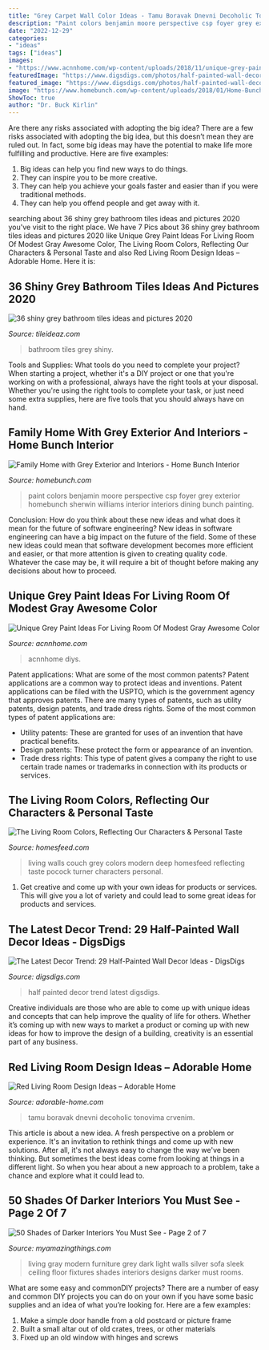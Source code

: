 ```yaml
---
title: "Grey Carpet Wall Color Ideas - Tamu Boravak Dnevni Decoholic Tonovima Crvenim"
description: "Paint colors benjamin moore perspective csp foyer grey exterior homebunch sherwin williams interior interiors dining bunch painting"
date: "2022-12-29"
categories:
- "ideas"
tags: ["ideas"]
images:
- "https://www.acnnhome.com/wp-content/uploads/2018/11/unique-grey-paint-ideas-for-living-room-of-modest-gray-awesome-color-26-738x658.jpg"
featuredImage: "https://www.digsdigs.com/photos/half-painted-wall-decor-ideas-10.jpg"
featured_image: "https://www.digsdigs.com/photos/half-painted-wall-decor-ideas-10.jpg"
image: "https://www.homebunch.com/wp-content/uploads/2018/01/Home-Bunch-Siena-Build-13.jpg"
ShowToc: true
author: "Dr. Buck Kirlin"
---
```



Are there any risks associated with adopting the big idea?
There are a few risks associated with adopting the big idea, but this doesn’t mean they are ruled out. In fact, some big ideas may have the potential to make life more fulfilling and productive. Here are five examples: 
1. Big ideas can help you find new ways to do things.
2. They can inspire you to be more creative.
3. They can help you achieve your goals faster and easier than if you were traditional methods.
4. They can help you offend people and get away with it.

	

		
searching about 36 shiny grey bathroom tiles ideas and pictures 2020 you've visit to the right place. We have 7 Pics about 36 shiny grey bathroom tiles ideas and pictures 2020 like Unique Grey Paint Ideas For Living Room Of Modest Gray Awesome Color, The Living Room Colors, Reflecting Our Characters &amp; Personal Taste and also Red Living Room Design Ideas – Adorable Home. Here it is:
		
    
## 36 Shiny Grey Bathroom Tiles Ideas And Pictures 2020

<img loading=lazy src="https://www.tileideaz.com/wp-content/uploads/2015/08/0925.jpg" onerror="this.onerror=null;this.src='https://tse4.mm.bing.net/th?id=OIP.GRxaOf-NnWPQzpyHalZ3fAAAAA&amp;pid=15.1';" alt="36 shiny grey bathroom tiles ideas and pictures 2020">

_Source: tileideaz.com_

>bathroom tiles grey shiny. 

	

Tools and Supplies: What tools do you need to complete your project?
When starting a project, whether it's a DIY project or one that you're working on with a professional, always have the right tools at your disposal. Whether you're using the right tools to complete your task, or just need some extra supplies, here are five tools that you should always have on hand.

    
## Family Home With Grey Exterior And Interiors - Home Bunch Interior

<img loading=lazy src="https://www.homebunch.com/wp-content/uploads/2018/01/Home-Bunch-Siena-Build-13.jpg" onerror="this.onerror=null;this.src='https://tse1.mm.bing.net/th?id=OIP.JsEwaRjTR4UDOfv6Yo2OPwHaKP&amp;pid=15.1';" alt="Family Home with Grey Exterior and Interiors - Home Bunch Interior">

_Source: homebunch.com_

>paint colors benjamin moore perspective csp foyer grey exterior homebunch sherwin williams interior interiors dining bunch painting. 

	

Conclusion: How do you think about these new ideas and what does it mean for the future of software engineering?
New ideas in software engineering can have a big impact on the future of the field. Some of these new ideas could mean that software development becomes more efficient and easier, or that more attention is given to creating quality code. Whatever the case may be, it will require a bit of thought before making any decisions about how to proceed.

    
## Unique Grey Paint Ideas For Living Room Of Modest Gray Awesome Color

<img loading=lazy src="https://www.acnnhome.com/wp-content/uploads/2018/11/unique-grey-paint-ideas-for-living-room-of-modest-gray-awesome-color-26-738x658.jpg" onerror="this.onerror=null;this.src='https://tse3.mm.bing.net/th?id=OIP.dPKO05l7FnADQi-2uUgPZwHaGm&amp;pid=15.1';" alt="Unique Grey Paint Ideas For Living Room Of Modest Gray Awesome Color">

_Source: acnnhome.com_

>acnnhome diys. 

	

Patent applications: What are some of the most common patents?
Patent applications are a common way to protect ideas and inventions. Patent applications can be filed with the USPTO, which is the government agency that approves patents. There are many types of patents, such as utility patents, design patents, and trade dress rights. Some of the most common types of patent applications are: 
- Utility patents: These are granted for uses of an invention that have practical benefits. 
- Design patents: These protect the form or appearance of an invention. 
- Trade dress rights: This type of patent gives a company the right to use certain trade names or trademarks in connection with its products or services.

    
## The Living Room Colors, Reflecting Our Characters &amp; Personal Taste

<img loading=lazy src="http://homesfeed.com/wp-content/uploads/2018/02/transitional-living-room-vibrant-grey-painted-walls-deep-blue-couch-deep-blue-throw-pillows-modern-patterned-rug-in-red-wall-mounted-panels-for-artworks.jpg" onerror="this.onerror=null;this.src='https://tse1.mm.bing.net/th?id=OIP.GfV-pwfCmDUYah-F1nQNzwHaLH&amp;pid=15.1';" alt="The Living Room Colors, Reflecting Our Characters &amp; Personal Taste">

_Source: homesfeed.com_

>living walls couch grey colors modern deep homesfeed reflecting taste pocock turner characters personal. 

	

1. Get creative and come up with your own ideas for products or services. This will give you a lot of variety and could lead to some great ideas for products and services.

    
## The Latest Decor Trend: 29 Half-Painted Wall Decor Ideas - DigsDigs

<img loading=lazy src="https://www.digsdigs.com/photos/half-painted-wall-decor-ideas-10.jpg" onerror="this.onerror=null;this.src='https://tse4.mm.bing.net/th?id=OIP.mr83MT9RSPbpt79A9Lnl9wHaLH&amp;pid=15.1';" alt="The Latest Decor Trend: 29 Half-Painted Wall Decor Ideas - DigsDigs">

_Source: digsdigs.com_

>half painted decor trend latest digsdigs. 

	

Creative individuals are those who are able to come up with unique ideas and concepts that can help improve the quality of life for others. Whether it’s coming up with new ways to market a product or coming up with new ideas for how to improve the design of a building, creativity is an essential part of any business.

    
## Red Living Room Design Ideas – Adorable Home

<img loading=lazy src="https://adorable-home.com/wp-content/gallery/red-living-room-design-ideas/red-living-room-design-ideas-6.jpg" onerror="this.onerror=null;this.src='https://tse4.mm.bing.net/th?id=OIP.bwS5wDKktT-HSIGiBrAGMwHaE4&amp;pid=15.1';" alt="Red Living Room Design Ideas – Adorable Home">

_Source: adorable-home.com_

>tamu boravak dnevni decoholic tonovima crvenim. 

	

This article is about a new idea. A fresh perspective on a problem or experience. It's an invitation to rethink things and come up with new solutions. After all, it's not always easy to change the way we've been thinking. But sometimes the best ideas come from looking at things in a different light. So when you hear about a new approach to a problem, take a chance and explore what it could lead to.

    
## 50 Shades Of Darker Interiors You Must See - Page 2 Of 7

<img loading=lazy src="http://myamazingthings.com/wp-content/uploads/2017/01/dark-grey-living-room-furniture-74-stylish-mod.jpg" onerror="this.onerror=null;this.src='https://tse1.mm.bing.net/th?id=OIP.vgxtJEpIUbti4MLnO0BnqgHaE7&amp;pid=15.1';" alt="50 Shades of Darker Interiors You Must See - Page 2 of 7">

_Source: myamazingthings.com_

>living gray modern furniture grey dark light walls silver sofa sleek ceiling floor fixtures shades interiors designs darker must rooms. 

	

What are some easy and commonDIY projects?
There are a number of easy and common DIY projects you can do on your own if you have some basic supplies and an idea of what you’re looking for. Here are a few examples:
1. Make a simple door handle from a old postcard or picture frame
2. Built a small altar out of old crates, trees, or other materials
3. Fixed up an old window with hinges and screws


